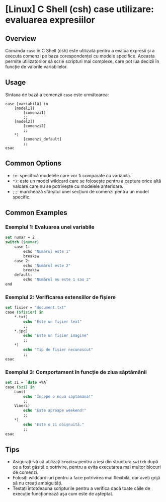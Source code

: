 # [Linux] C Shell (csh) case utilizare: evaluarea expresiilor

## Overview
Comanda `case` în C Shell (csh) este utilizată pentru a evalua expresii și a executa comenzi pe baza corespondenței cu modele specifice. Aceasta permite utilizatorilor să scrie scripturi mai complexe, care pot lua decizii în funcție de valorile variabilelor.

## Usage
Sintaxa de bază a comenzii `case` este următoarea:

```
case [variabilă] in
    [model1])
        [comenzi1]
        ;;
    [model2])
        [comenzi2]
        ;;
    *)
        [comenzi_default]
        ;;
esac
```

## Common Options
- `in`: specifică modelele care vor fi comparate cu variabila.
- `*)`: este un model wildcard care se folosește pentru a captura orice altă valoare care nu se potrivește cu modelele anterioare.
- `;;`: marchează sfârșitul unei secțiuni de comenzi pentru un model specific.

## Common Examples

### Exemplul 1: Evaluarea unei variabile
```csh
set numar = 2
switch ($numar)
    case 1:
        echo "Numărul este 1"
        breaksw
    case 2:
        echo "Numărul este 2"
        breaksw
    default:
        echo "Numărul nu este 1 sau 2"
end
```

### Exemplul 2: Verificarea extensiilor de fișiere
```csh
set fisier = "document.txt"
case ($fisier) in
    *.txt)
        echo "Este un fișier text"
        ;;
    *.jpg)
        echo "Este un fișier imagine"
        ;;
    *)
        echo "Tip de fișier necunoscut"
        ;;
esac
```

### Exemplul 3: Comportament în funcție de ziua săptămânii
```csh
set zi = `date +%A`
case ($zi) in
    Luni)
        echo "Începe o nouă săptămână!"
        ;;
    Vineri)
        echo "Este aproape weekend!"
        ;;
    *)
        echo "Este o zi obișnuită."
        ;;
esac
```

## Tips
- Asigurați-vă că utilizați `breaksw` pentru a ieși din structura `switch` după ce a fost găsită o potrivire, pentru a evita executarea mai multor blocuri de comenzi.
- Folosiți wildcard-uri pentru a face potrivirea mai flexibilă, dar aveți grijă să nu creați ambiguități.
- Testați întotdeauna scripturile pentru a verifica dacă toate căile de execuție funcționează așa cum este de așteptat.